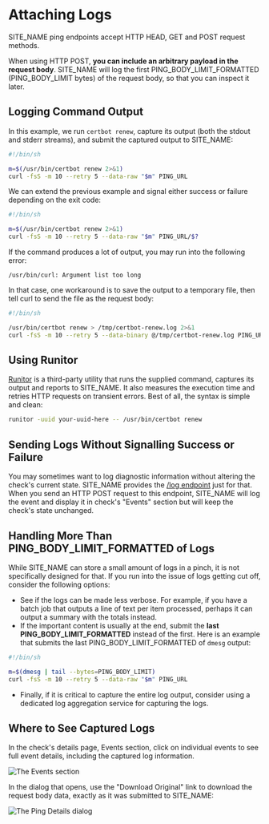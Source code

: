 # Attaching Logs

SITE_NAME ping endpoints accept HTTP HEAD, GET and POST request methods.

When using HTTP POST, **you can include an arbitrary payload in the request body**.
SITE_NAME will log the first PING_BODY_LIMIT_FORMATTED (PING_BODY_LIMIT bytes) of the
request body, so that you can inspect it later.

## Logging Command Output

In this example, we run `certbot renew`, capture its output (both the stdout
and stderr streams), and submit the captured output to SITE_NAME:

```bash
#!/bin/sh

m=$(/usr/bin/certbot renew 2>&1)
curl -fsS -m 10 --retry 5 --data-raw "$m" PING_URL
```

We can extend the previous example and signal either success or failure
depending on the exit code:

```bash
#!/bin/sh

m=$(/usr/bin/certbot renew 2>&1)
curl -fsS -m 10 --retry 5 --data-raw "$m" PING_URL/$?
```

If the command produces a lot of output, you may run into the following error:

```
/usr/bin/curl: Argument list too long
```

In that case, one workaround is to save the output to a temporary file,
then tell curl to send the file as the request body:

```bash
#!/bin/sh

/usr/bin/certbot renew > /tmp/certbot-renew.log 2>&1
curl -fsS -m 10 --retry 5 --data-binary @/tmp/certbot-renew.log PING_URL/$?
```

## Using Runitor

[Runitor](https://github.com/bdd/runitor) is a third-party utility that runs the
supplied command, captures its output and reports to SITE_NAME.
It also measures the execution time and retries HTTP requests on transient errors.
Best of all, the syntax is simple and clean:

```bash
runitor -uuid your-uuid-here -- /usr/bin/certbot renew
```

## Sending Logs Without Signalling Success or Failure

You may sometimes want to log diagnostic information without altering the check's
current state. SITE_NAME provides the [/log endpoint](../http_api#log-uuid) just for
that. When you send an HTTP POST request to this endpoint, SITE_NAME will log the event
and display it in check's "Events" section but will keep the check's state unchanged.

## Handling More Than PING_BODY_LIMIT_FORMATTED of Logs

While SITE_NAME can store a small amount of logs in a pinch, it is not specifically
designed for that. If you run into the issue of logs getting cut off, consider
the following options:

* See if the logs can be made less verbose. For example, if you have a batch job
that outputs a line of text per item processed, perhaps it can output a summary with
the totals instead.
* If the important content is usually at the end, submit the
**last PING_BODY_LIMIT_FORMATTED** instead of the first. Here is an example that
submits the last PING_BODY_LIMIT_FORMATTED of `dmesg` output:

```bash
#!/bin/sh

m=$(dmesg | tail --bytes=PING_BODY_LIMIT)
curl -fsS -m 10 --retry 5 --data-raw "$m" PING_URL
```

* Finally, if it is critical to capture the entire log output,
consider using a dedicated log aggregation service for capturing the logs.


## Where to See Captured Logs

In the check's details page, Events section, click on individual events to see
full event details, including the captured log information.

![The Events section](IMG_URL/events.png)

In the dialog that opens, use the "Download Original" link to download the request
body data, exactly as it was submitted to SITE_NAME:

![The Ping Details dialog](IMG_URL/ping_details.png)
